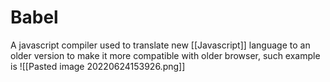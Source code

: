 # Babel
A javascript compiler used to translate new [[Javascript]] language to an older version to make it more compatible with older browser, such example is
![[Pasted image 20220624153926.png]]


